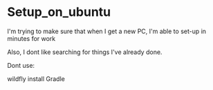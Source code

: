 # Setup_on_ubuntu

I'm trying to make sure that when I get a new PC, I'm able to set-up in minutes for work

Also, I dont like searching for things I've already done.

Dont use:

wildfly install
Gradle
